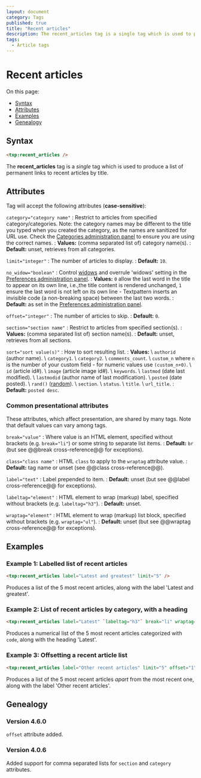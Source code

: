 ```yaml
---
layout: document
category: Tags
published: true
title: "Recent articles"
description: The recent_articles tag is a single tag which is used to produce a list of permanent links to recent articles by title.
tags:
  - Article tags
---
```


# Recent articles

On this page:

* [Syntax](#syntax)
* [Attributes](#attributes)
* [Examples](#examples)
* [Genealogy](#genealogy)

## Syntax

~~~ html
<txp:recent_articles />
~~~

The **recent_articles** tag is a *single* tag which is used to produce a list of permanent links to recent articles by title.

## Attributes

Tag will accept the following attributes (**case-sensitive**):

`category="category name"`
: Restrict to articles from specified category/categories. Note: the category names may be different to the title you typed when you created the category, as the names are sanitized for URL use. Check the [Categories administration panel](http://docs.textpattern.io/administration/categories-panel) to ensure you are using the correct names.
: **Values:** (comma separated list of) category name(s).
: **Default:** unset, retrieves from all categories.

`limit="integer"`
: The number of articles to display.
: **Default:** `10`.

`no_widow="boolean"`
: Control [widows](http://en.wikipedia.org/wiki/Widows_and_orphans) and overrule 'widows' setting in the [Preferences administration panel](http://docs.textpattern.io/administration/preferences-panel).
: **Values:** `0` allow the last word in the title to appear on its own line, i.e.,the title content is rendered unchanged, `1` ensure the last word is not left on its own line - Textpattern inserts an invisible code (a non-breaking space) between the last two words.
: **Default:** as set in the [Preferences administration panel](http://docs.textpattern.io/administration/preferences-panel).

`offset="integer"`
: The number of articles to skip.
: **Default:** `0`.

`section="section name"`
: Restrict to articles from specified section(s).
: **Values:** (comma separated list of) section name(s).
: **Default:** unset, retrieves from all sections.

`sort="sort value(s)"`
: How to sort resulting list.
: **Values:** \\
`authorid` (author name). \\
`category1`. \\
`category2`. \\
`comments_count`. \\
`custom_n` where `n` is the number of your custom field - for numeric values use `(custom_n+0)`. \\
`id` (article id#). \\
`image` (article image id#). \\
`keywords`. \\
`lastmod` (date last modified). \\
`lastmodid` (author name of last modification). \\
`posted` (date posted). \\
`rand()` ([random](http://dev.mysql.com/doc/refman/5.0/en/mathematical-functions.html#function_rand)). \\
`section`. \\
`status`. \\
`title`. \\
`url_title`.
: **Default:** `posted desc`.

### Common presentational attributes

These attributes, which affect presentation, are shared by many tags. Note that default values can vary among tags.

`break="value"`
: Where value is an HTML element, specified without brackets (e.g. `break="li"`) or some string to separate list items.
: **Default:** `br` (but see @@break cross-reference@@ for exceptions).

`class="class name"`
: HTML `class` to apply to the `wraptag` attribute value.
: **Default:** tag name or unset (see @@class cross-reference@@).

`label="text"`
: Label prepended to item.
: **Default:** unset (but see @@label cross-reference@@ for exceptions).

`labeltag="element"`
: HTML element to wrap (markup) label, specified without brackets (e.g. `labeltag="h3"`).
: **Default:** unset.

`wraptag="element"`
: HTML element to wrap (markup) list block, specified without brackets (e.g. `wraptag="ul"`).
: **Default:** unset (but see @@wraptag cross-reference@@ for exceptions).

## Examples

### Example 1: Labelled list of recent articles

~~~ html
<txp:recent_articles label="Latest and greatest" limit="5" />
~~~

Produces a list of the 5 most recent articles, along with the label 'Latest and greatest'.

### Example 2: List of recent articles by category, with a heading

~~~ html
<txp:recent_articles label="Latest" `labeltag="h3"` break="li" wraptag="ol" category="code" sort="Section desc" />
~~~

Produces a numerical list of the 5 most recent articles categorized with `code`, along with the heading 'Latest'.

### Example 3: Offsetting a recent article list

~~~ html
<txp:recent_articles label="Other recent articles" limit="5" offset="1" />
~~~

Produces a list of the 5 most recent articles *apart* from the most recent one, along with the label 'Other recent articles'.

## Genealogy

### Version 4.6.0

`offset` attribute added.

### Version 4.0.6

Added support for comma separated lists for `section` and `category` attributes.
